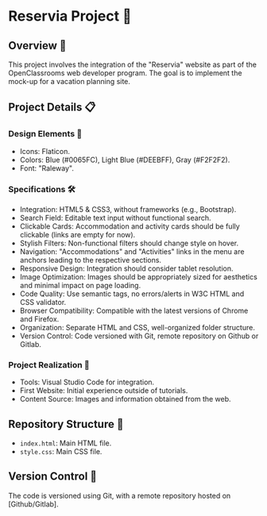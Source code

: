 # Reservia Project 🌴

## Overview 🚀
This project involves the integration of the "Reservia" website as part of the OpenClassrooms web developer program. The goal is to implement the mock-up for a vacation planning site.

## Project Details 📋

### Design Elements 🎨
- Icons: Flaticon.
- Colors: Blue (#0065FC), Light Blue (#DEEBFF), Gray (#F2F2F2).
- Font: "Raleway".

### Specifications 🛠️
- Integration: HTML5 & CSS3, without frameworks (e.g., Bootstrap).
- Search Field: Editable text input without functional search.
- Clickable Cards: Accommodation and activity cards should be fully clickable (links are empty for now).
- Stylish Filters: Non-functional filters should change style on hover.
- Navigation: "Accommodations" and "Activities" links in the menu are anchors leading to the respective sections.
- Responsive Design: Integration should consider tablet resolution.
- Image Optimization: Images should be appropriately sized for aesthetics and minimal impact on page loading.
- Code Quality: Use semantic tags, no errors/alerts in W3C HTML and CSS validator.
- Browser Compatibility: Compatible with the latest versions of Chrome and Firefox.
- Organization: Separate HTML and CSS, well-organized folder structure.
- Version Control: Code versioned with Git, remote repository on Github or Gitlab.

### Project Realization 🚀
- Tools: Visual Studio Code for integration.
- First Website: Initial experience outside of tutorials.
- Content Source: Images and information obtained from the web.

## Repository Structure 📂
- `index.html`: Main HTML file.
- `style.css`: Main CSS file.

## Version Control 🔄
The code is versioned using Git, with a remote repository hosted on [Github/Gitlab].
